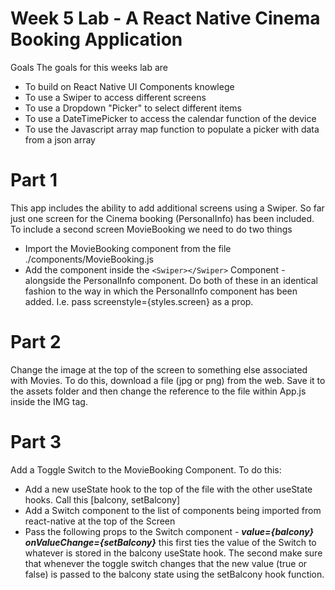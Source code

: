 # Week 5 Lab - A React Native Cinema Booking Application
Goals
The goals for this weeks lab are
- To build on React Native UI Components knowlege
- To use a Swiper to access different screens
- To use a Dropdown "Picker" to select different items
- To use a DateTimePicker to access the calendar function of the device
- To use the Javascript array map function to populate a picker with data from a json array

# Part 1
This app includes the ability to add additional screens using a Swiper. So far just one screen for the Cinema booking (PersonalInfo) has been included. To include a second screen MovieBooking we need to do two things
- Import the MovieBooking component from the file ./components/MovieBooking.js
- Add the component inside the ```<Swiper></Swiper>``` Component - alongside the PersonalInfo component.
Do both of these in an identical fashion to the way in which the PersonalInfo component has been added. I.e. pass screenstyle={styles.screen} as a prop.

# Part 2
Change the image at the top of the screen to something else associated with Movies. To do this, download a file (jpg or png) from the web. Save it to the assets folder and then change the reference to the file within App.js inside the IMG tag.

# Part 3
Add a Toggle Switch to the MovieBooking Component. To do this:
- Add a new useState hook to the top of the file with the other useState hooks. Call this [balcony, setBalcony]
- Add a Switch component to the list of components being imported from react-native at the top of the Screen
- Pass the following props to the Switch component - ***value={balcony} onValueChange={setBalcony}*** this first ties the value of the Switch to whatever is stored in the balcony useState hook. The second make sure that whenever the toggle switch changes that the new value (true or false) is passed to the balcony state using the setBalcony hook function.
